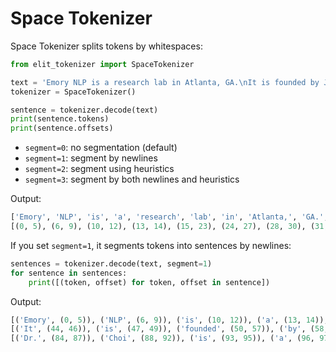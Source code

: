 # Space Tokenizer

Space Tokenizer splits tokens by whitespaces:

```python
from elit_tokenizer import SpaceTokenizer

text = 'Emory NLP is a research lab in Atlanta, GA.\nIt is founded by Jinho D. Choi in 2014.\nDr. Choi is a professor at Emory University.'
tokenizer = SpaceTokenizer()

sentence = tokenizer.decode(text)
print(sentence.tokens)
print(sentence.offsets)
```
* `segment=0`: no segmentation (default)
* `segment=1`: segment by newlines
* `segment=2`: segment using heuristics
* `segment=3`: segment by both newlines and heuristics

Output:
```python
['Emory', 'NLP', 'is', 'a', 'research', 'lab', 'in', 'Atlanta,', 'GA.', 'It', 'is', 'founded', 'by', 'Jinho', 'D.', 'Choi', 'in', '2014.', 'Dr.', 'Choi', 'is', 'a', 'professor', 'at', 'Emory', 'University.']
[(0, 5), (6, 9), (10, 12), (13, 14), (15, 23), (24, 27), (28, 30), (31, 39), (40, 43), (44, 46), (47, 49), (50, 57), (58, 60), (61, 66), (67, 69), (70, 74), (75, 77), (78, 83), (84, 87), (88, 92), (93, 95), (96, 97), (98, 107), (108, 110), (111, 116), (117, 128)]
```

If you set `segment=1`, it segments tokens into sentences by newlines:

```python
sentences = tokenizer.decode(text, segment=1)
for sentence in sentences:
    print([(token, offset) for token, offset in sentence])
```

Output:
```python
[('Emory', (0, 5)), ('NLP', (6, 9)), ('is', (10, 12)), ('a', (13, 14)), ('research', (15, 23)), ('lab', (24, 27)), ('in', (28, 30)), ('Atlanta,', (31, 39)), ('GA.', (40, 43))]
[('It', (44, 46)), ('is', (47, 49)), ('founded', (50, 57)), ('by', (58, 60)), ('Jinho', (61, 66)), ('D.', (67, 69)), ('Choi', (70, 74)), ('in', (75, 77)), ('2014.', (78, 83))]
[('Dr.', (84, 87)), ('Choi', (88, 92)), ('is', (93, 95)), ('a', (96, 97)), ('professor', (98, 107)), ('at', (108, 110)), ('Emory', (111, 116)), ('University.', (117, 128))]
```